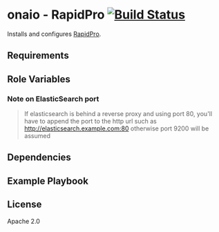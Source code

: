onaio - RapidPro [![Build Status](https://travis-ci.org/onaio/ansible-rapidpro.svg?branch=master)](https://travis-ci.org/onaio/ansible-rapidpro)
=========

Installs and configures [RapidPro](https://rapidpro.github.io/rapidpro/).

Requirements
------------


Role Variables
--------------

### Note on ElasticSearch port

>If elasticsearch is behind a reverse proxy and using port 80, you'll have to append the port to the http url such as http://elasticsearch.example.com:80 otherwise port 9200 will be assumed

Dependencies
------------


Example Playbook
----------------


License
-------

Apache 2.0

